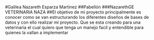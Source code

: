 #Galilea Nazareth Esparza Martinez
##Pabellón
###NazarethGE
VETERINARIA NAZA
##El objetivo de mi proyecto principalmente es conocer como se van estructurando los diferentes
diseños de bases de datos y con ello realizar mi proyecto. Que se esta creando para una veterinaria el cual
quiero que tenga un manejo facil y entendible para quienes la vallan a implementar 
